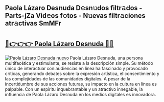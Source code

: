 ## Paola Lázaro Desnuda D𝚎sn𝚞dos filtr𝚊dos - Parts-jZa Vid𝚎os f𝚘tos - N𝚞evas filtr𝚊ciones atr𝚊ctivas SmMFr

# <h2><a href="http://mb1721.tromn.icu/?c=Paola+L%c3%a1zaro+Desnuda">🔗👉👉👉 Paola Lázaro Desnuda 🔗🔗</a></h2>

[![Paola Lázaro Desnuda nuevo](https://i.imgur.com/pEAQMta.gif)](http://mb1721.tromn.icu/?c=Paola+L%c3%a1zaro+Desnuda)
Paola Lázaro Desnuda, una persona multifacética y estimulante, se resiste a la descripción simple. Su método único de interactuar con audiencias en línea ha fascinado y provocado críticas, generando debates sobre la expresión artística, el consentimiento y las complejidades de las comunidades digitales. A pesar de la incertidumbre de sus acciones futuras, su impacto en la cultura en línea es palpable. Con un espíritu inquebrantable y un atractivo innegable, la influencia de Paola Lázaro Desnuda en los medios digitales es innovadora.
